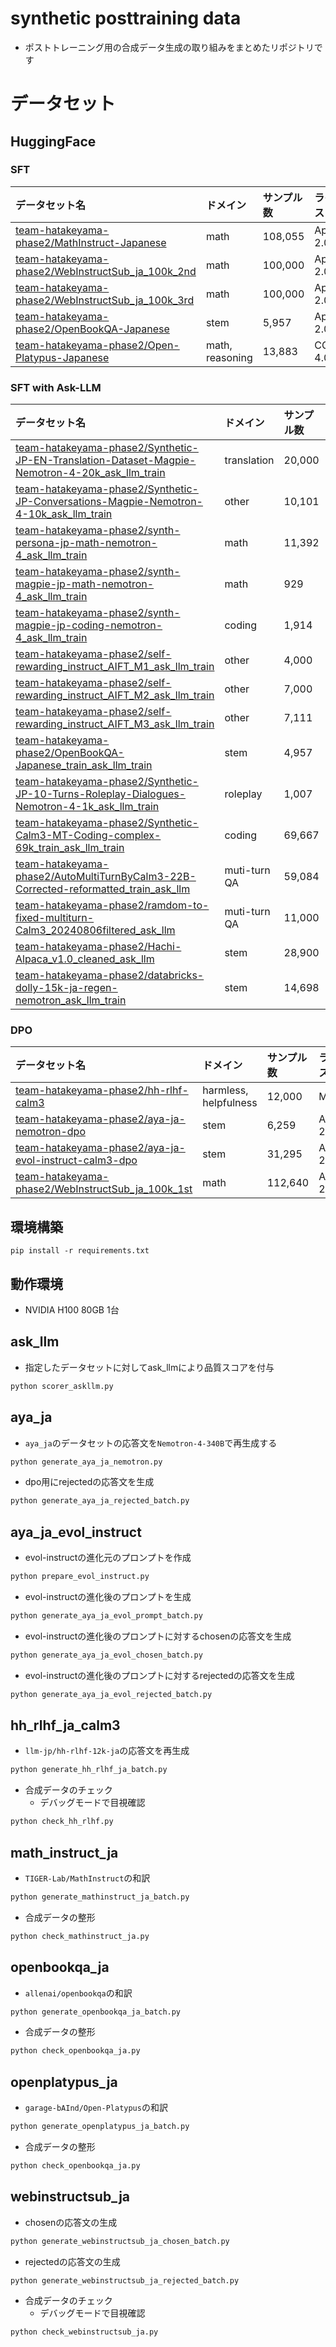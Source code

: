 # synthetic posttraining data

- ポストトレーニング用の合成データ生成の取り組みをまとめたリポジトリです

# データセット
## HuggingFace
### SFT

|データセット名|ドメイン|サンプル数|ライセンス|
|:---|:---|:---|:---|
|[team-hatakeyama-phase2/MathInstruct-Japanese](https://huggingface.co/datasets/team-hatakeyama-phase2/MathInstruct-Japanese)|math|108,055|Apache-2.0|
|[team-hatakeyama-phase2/WebInstructSub_ja_100k_2nd](https://huggingface.co/datasets/team-hatakeyama-phase2/WebInstructSub_ja_100k_2nd)|math|100,000|Apache-2.0|
|[team-hatakeyama-phase2/WebInstructSub_ja_100k_3rd](https://huggingface.co/datasets/team-hatakeyama-phase2/WebInstructSub_ja_100k_3rd)|math|100,000|Apache-2.0|
|[team-hatakeyama-phase2/OpenBookQA-Japanese](https://huggingface.co/datasets/team-hatakeyama-phase2/OpenBookQA-Japanese)|stem|5,957|Apache-2.0|
|[team-hatakeyama-phase2/Open-Platypus-Japanese](https://huggingface.co/datasets/team-hatakeyama-phase2/Open-Platypus-Japanese)|math, reasoning|13,883|CC-BY-4.0|

### SFT with Ask-LLM

|データセット名|ドメイン|サンプル数|ライセンス|
|:---|:---|:---|:---|
|[team-hatakeyama-phase2/Synthetic-JP-EN-Translation-Dataset-Magpie-Nemotron-4-20k_ask_llm_train](https://huggingface.co/datasets/team-hatakeyama-phase2/Synthetic-JP-EN-Translation-Dataset-Magpie-Nemotron-4-20k_ask_llm_train)|translation|20,000|Apache-2.0|
|[team-hatakeyama-phase2/Synthetic-JP-Conversations-Magpie-Nemotron-4-10k_ask_llm_train](https://huggingface.co/datasets/team-hatakeyama-phase2/Synthetic-JP-Conversations-Magpie-Nemotron-4-10k_ask_llm_train)|other|10,101|Apache-2.0|
|[team-hatakeyama-phase2/synth-persona-jp-math-nemotron-4_ask_llm_train](https://huggingface.co/datasets/team-hatakeyama-phase2/synth-persona-jp-math-nemotron-4_ask_llm_train)|math|11,392|Apache-2.0|
|[team-hatakeyama-phase2/synth-magpie-jp-math-nemotron-4_ask_llm_train](https://huggingface.co/datasets/team-hatakeyama-phase2/synth-magpie-jp-math-nemotron-4_ask_llm_train)|math|929|Apache-2.0|
|[team-hatakeyama-phase2/synth-magpie-jp-coding-nemotron-4_ask_llm_train](https://huggingface.co/datasets/team-hatakeyama-phase2/synth-magpie-jp-coding-nemotron-4_ask_llm_train)|coding|1,914|Apache-2.0|
|[team-hatakeyama-phase2/self-rewarding_instruct_AIFT_M1_ask_llm_train](https://huggingface.co/datasets/team-hatakeyama-phase2/self-rewarding_instruct_AIFT_M1_ask_llm_train)|other|4,000|Apache-2.0|
|[team-hatakeyama-phase2/self-rewarding_instruct_AIFT_M2_ask_llm_train](https://huggingface.co/datasets/team-hatakeyama-phase2/self-rewarding_instruct_AIFT_M2_ask_llm_train)|other|7,000|Apache-2.0|
|[team-hatakeyama-phase2/self-rewarding_instruct_AIFT_M3_ask_llm_train](https://huggingface.co/datasets/team-hatakeyama-phase2/self-rewarding_instruct_AIFT_M3_ask_llm_train)|other|7,111|Apache-2.0|
|[team-hatakeyama-phase2/OpenBookQA-Japanese_train_ask_llm_train](https://huggingface.co/datasets/team-hatakeyama-phase2/OpenBookQA-Japanese_train_ask_llm_train)|stem|4,957|Apache-2.0|
|[team-hatakeyama-phase2/Synthetic-JP-10-Turns-Roleplay-Dialogues-Nemotron-4-1k_ask_llm_train](https://huggingface.co/datasets/team-hatakeyama-phase2/Synthetic-JP-10-Turns-Roleplay-Dialogues-Nemotron-4-1k_ask_llm_train)|roleplay|1,007|Apache-2.0|
|[team-hatakeyama-phase2/Synthetic-Calm3-MT-Coding-complex-69k_train_ask_llm_train](https://huggingface.co/datasets/team-hatakeyama-phase2/Synthetic-Calm3-MT-Coding-complex-69k_train_ask_llm_train)|coding|69,667|Apache-2.0|
|[team-hatakeyama-phase2/AutoMultiTurnByCalm3-22B-Corrected-reformatted_train_ask_llm](https://huggingface.co/datasets/team-hatakeyama-phase2/AutoMultiTurnByCalm3-22B-Corrected-reformatted_train_ask_llm)|muti-turn QA|59,084|Apache-2.0|
|[team-hatakeyama-phase2/ramdom-to-fixed-multiturn-Calm3_20240806filtered_ask_llm](https://huggingface.co/datasets/team-hatakeyama-phase2/ramdom-to-fixed-multiturn-Calm3_20240806filtered_ask_llm)|muti-turn QA|11,000|Apache-2.0|
|[team-hatakeyama-phase2/Hachi-Alpaca_v1.0_cleaned_ask_llm](https://huggingface.co/datasets/team-hatakeyama-phase2/Hachi-Alpaca_v1.0_cleaned_ask_llm)|stem|28,900|Apache-2.0|
|[team-hatakeyama-phase2/databricks-dolly-15k-ja-regen-nemotron_ask_llm_train](https://huggingface.co/datasets/team-hatakeyama-phase2/databricks-dolly-15k-ja-regen-nemotron_ask_llm_train)|stem|14,698|CC-BY-3.0|


### DPO

|データセット名|ドメイン|サンプル数|ライセンス|
|:---|:---|:---|:---|
|[team-hatakeyama-phase2/hh-rlhf-calm3](https://huggingface.co/datasets/team-hatakeyama-phase2/hh-rlhf-calm3)|harmless, helpfulness|12,000|MIT|
|[team-hatakeyama-phase2/aya-ja-nemotron-dpo](https://huggingface.co/datasets/team-hatakeyama-phase2/aya-ja-nemotron-dpo)|stem|6,259|Apache-2.0|
|[team-hatakeyama-phase2/aya-ja-evol-instruct-calm3-dpo](https://huggingface.co/datasets/team-hatakeyama-phase2/aya-ja-evol-instruct-calm3-dpo)|stem|31,295|Apache-2.0|
|[team-hatakeyama-phase2/WebInstructSub_ja_100k_1st](https://huggingface.co/datasets/team-hatakeyama-phase2/WebInstructSub_ja_100k_1st)|math|112,640|Apache-2.0|



## 環境構築

```
pip install -r requirements.txt
```

## 動作環境

- NVIDIA H100 80GB 1台

## ask_llm

- 指定したデータセットに対してask_llmにより品質スコアを付与

```python
python scorer_askllm.py
```

## aya_ja

- `aya_ja`のデータセットの応答文を`Nemotron-4-340B`で再生成する

```python
python generate_aya_ja_nemotron.py
```

- dpo用にrejectedの応答文を生成

```python 
python generate_aya_ja_rejected_batch.py
```

## aya_ja_evol_instruct

- evol-instructの進化元のプロンプトを作成

```python
python prepare_evol_instruct.py
```

- evol-instructの進化後のプロンプトを生成

```python
python generate_aya_ja_evol_prompt_batch.py
```

- evol-instructの進化後のプロンプトに対するchosenの応答文を生成

```python
python generate_aya_ja_evol_chosen_batch.py
```

- evol-instructの進化後のプロンプトに対するrejectedの応答文を生成

```python
python generate_aya_ja_evol_rejected_batch.py
```

## hh_rlhf_ja_calm3

- `llm-jp/hh-rlhf-12k-ja`の応答文を再生成

```python
python generate_hh_rlhf_ja_batch.py
```

- 合成データのチェック
  - デバッグモードで目視確認

```python
python check_hh_rlhf.py
```

## math_instruct_ja

- `TIGER-Lab/MathInstruct`の和訳

```python
python generate_mathinstruct_ja_batch.py
```

- 合成データの整形

```python
python check_mathinstruct_ja.py
```

## openbookqa_ja

- `allenai/openbookqa`の和訳

```python
python generate_openbookqa_ja_batch.py
```

- 合成データの整形

```python
python check_openbookqa_ja.py
```

## openplatypus_ja

- `garage-bAInd/Open-Platypus`の和訳

```python
python generate_openplatypus_ja_batch.py
```

- 合成データの整形

```python
python check_openbookqa_ja.py
```

## webinstructsub_ja

- chosenの応答文の生成

```python
python generate_webinstructsub_ja_chosen_batch.py
```

- rejectedの応答文の生成

```python
python generate_webinstructsub_ja_rejected_batch.py
```

- 合成データのチェック
  - デバッグモードで目視確認

```python
python check_webinstructsub_ja.py
```
